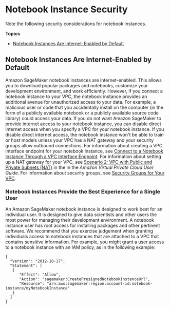 # Notebook Instance Security<a name="appendix-additional-considerations"></a>

Note the following security considerations for notebook instances\.

**Topics**
+ [Notebook Instances Are Internet\-Enabled by Default](#appendix-notebook-and-internet-access)

## Notebook Instances Are Internet\-Enabled by Default<a name="appendix-notebook-and-internet-access"></a>

Amazon SageMaker notebook instances are internet\-enabled\. This allows you to download popular packages and notebooks, customize your development environment, and work efficiently\. However, if you connect a notebook instance to your VPC, the notebook instance provides an additional avenue for unauthorized access to your data\. For example, a malicious user or code that you accidentally install on the computer \(in the form of a publicly available notebook or a publicly available source code library\) could access your data\. If you do not want Amazon SageMaker to provide internet access to your notebook instance, you can disable direct internet access when you specify a VPC for your notebook instance\. If you disable direct internet access, the notebook instance won't be able to train or host models unless your VPC has a NAT gateway and your security groups allow outbound connections\. For information about creating a VPC interface endpoint for your notebook instance, see [Connect to a Notebook Instance Through a VPC Interface Endpoint](notebook-interface-endpoint.md)\. For information about setting up a NAT gateway for your VPC, see [Scenario 2: VPC with Public and Private Subnets \(NAT\)](https://docs.aws.amazon.com/AmazonVPC/latest/UserGuide/VPC_Scenario2.html) in the in the *Amazon Virtual Private Cloud User Guide*\. For information about security groups, see [Security Groups for Your VPC](https://docs.aws.amazon.com/AmazonVPC/latest/UserGuide/VPC_SecurityGroups.html)\. 

### Notebook Instances Provide the Best Experience for a Single User<a name="appendix-notebook-and-single-user"></a>

An Amazon SageMaker notebook instance is designed to work best for an individual user\. It is designed to give data scientists and other users the most power for managing their development environment\. A notebook instance user has root access for installing packages and other pertinent software\. We recommend that you exercise judgement when granting individuals access to notebook instances that are attached to a VPC that contains sensitive information\. For example, you might grant a user access to a notebook instance with an IAM policy, as in the following example:

```
{
  "Version": "2012-10-17",
  "Statement": [
   {
      "Effect": "Allow",
      "Action": "sagemaker:CreatePresignedNotebookInstanceUrl",
      "Resource": "arn:aws:sagemaker:region:account-id:notebook-instance/myNotebookInstance"
   }
  ]
}
```